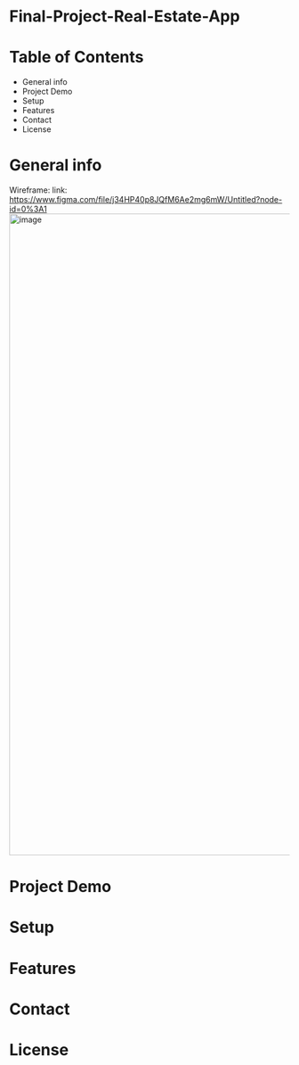 # Final-Project-Real-Estate-App

# Table of Contents 
*   General info 
*   Project Demo 
*   Setup
*   Features 
*   Contact 
*   License


#   General info

Wireframe:
link: https://www.figma.com/file/j34HP40p8JQfM6Ae2mg6mW/Untitled?node-id=0%3A1
<img width="1151" alt="image" src="https://user-images.githubusercontent.com/61214246/165433229-650734a6-b1f1-43b9-9c11-d786169bd618.png">




#   Project Demo 

#   Setup


#   Features 

#   Contact 


#   License

